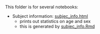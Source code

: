 This folder is for several notebooks:
* Subject information: [subjec_info.html](subjec_info.html)
    * prints out statistics on age and sex
    * this is generated by [subjec_info.Rmd](subjec_info.Rmd)